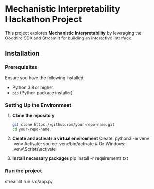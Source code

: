 # Mechanistic Interpretability Hackathon Project

This project explores **Mechanistic Interpretability** by leveraging the Goodfire SDK and Streamlit for building an interactive interface.

## Installation

### Prerequisites
Ensure you have the following installed:
- Python 3.8 or higher
- `pip` (Python package installer)

### Setting Up the Environment
1. **Clone the repository**
   ```bash
   git clone https://github.com/your-repo-name.git
   cd your-repo-name

2. **Create and activate a virtual environment**
Create: python3 -m venv .venv
Activate: source .venv/bin/activate  # On Windows: .venv\Scripts\activate

3. **Install necessary packages**
pip install -r requirements.txt

### Run the project
streamlit run src/app.py